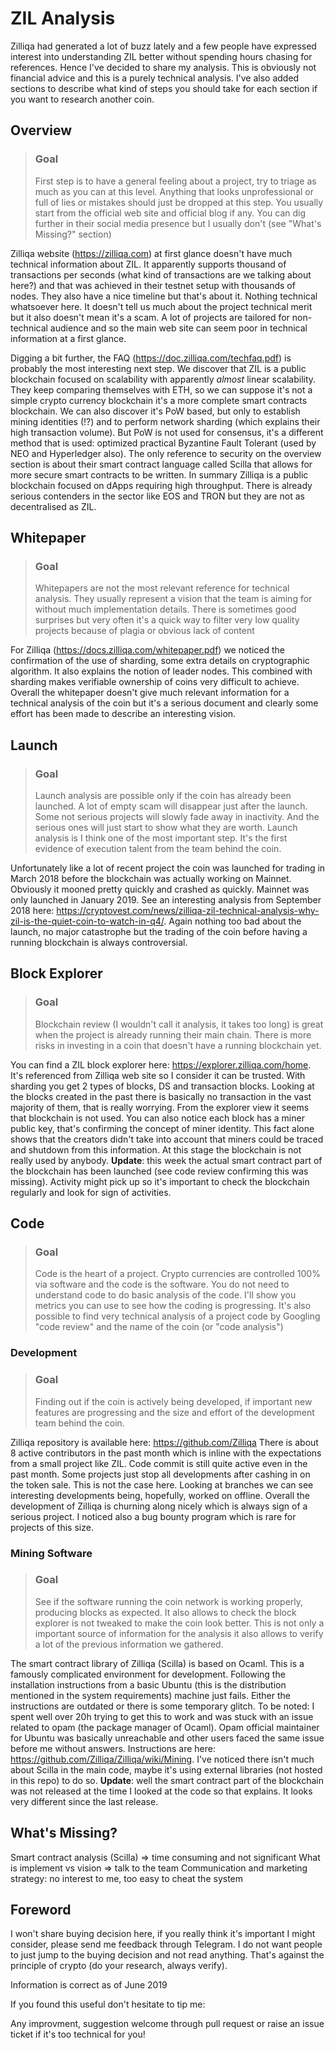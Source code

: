 # ZIL Analysis

Zilliqa had generated a lot of buzz lately and a few people have expressed interest into understanding ZIL better without spending hours chasing for references. Hence I've decided to share my analysis. This is obviously not financial advice and this is a purely technical analysis. I've also added sections to describe what kind of steps you should take for each section if you want to research another coin.

## Overview

> ### Goal
> First step is to have a general feeling about a project, try to triage as much as you can at this level. Anything that looks unprofessional or full of lies or mistakes should just be dropped at this step. You usually start from the official web site and official blog if any. You can dig further in their social media presence but I usually don't (see "What's Missing?" section)

Zilliqa website (https://zilliqa.com) at first glance doesn't have much technical information about ZIL. It apparently supports thousand of transactions per seconds (what kind of transactions are we talking about here?) and that was achieved in their testnet setup with thousands of nodes. They also have a nice timeline but that's about it. Nothing technical whatsoever here. It doesn't tell us much about the project technical merit but it also doesn't mean it's a scam. A lot of projects are tailored for non-technical audience and so the main web site can seem poor in technical information at a first glance.

Digging a bit further, the FAQ (https://doc.zilliqa.com/techfaq.pdf) is probably the most interesting next step. We discover that ZIL is a public blockchain focused on scalability with apparently *almost* linear scalability. They keep comparing themselves with ETH, so we can suppose it's not a simple crypto currency blockchain it's a more complete smart contracts blockchain. We can also discover it's PoW based, but only to establish mining identities (!?) and to perform network sharding (which explains their high transaction volume). But PoW is not used for consensus, it's a different method that is used: optimized practical Byzantine Fault Tolerant (used by NEO and Hyperledger also). The only reference to security on the overview section is about their smart contract language called Scilla that allows for more secure smart contracts to be written. In summary Zilliqa is a public blockchain focused on dApps requiring high throughput. There is already serious contenders in the sector like EOS and TRON but they are not as decentralised as ZIL.

## Whitepaper

> ### Goal
> Whitepapers are not the most relevant reference for technical analysis. They usually represent a vision that the team is aiming for without much implementation details. There is sometimes good surprises but very often it's a quick way to filter very low quality projects because of plagia or obvious lack of content

For Zilliqa (https://docs.zilliqa.com/whitepaper.pdf) we noticed the confirmation of the use of sharding, some extra details on cryptographic algorithm. It also explains the notion of leader nodes. This combined with sharding makes verifiable ownership of coins very difficult to achieve. Overall the whitepaper doesn't give much relevant information for a technical analysis of the coin but it's a serious document and clearly some effort has been made to describe an interesting vision.

## Launch

> ### Goal
> Launch analysis are possible only if the coin has already been launched. A lot of empty scam will disappear just after the launch. Some not serious projects will slowly fade away in inactivity. And the serious ones will just start to show what they are worth. Launch analysis is I think one of the most important step. It's the first evidence of execution talent from the team behind the coin.

Unfortunately like a lot of recent project the coin was launched for trading in March 2018 before the blockchain was actually working on Mainnet. Obviously it mooned pretty quickly and crashed as quickly. Mainnet was only launched in January 2019. See an interesting analysis from September 2018 here: https://cryptovest.com/news/zilliqa-zil-technical-analysis-why-zil-is-the-quiet-coin-to-watch-in-q4/. Again nothing too bad about the launch, no major catastrophe but the trading of the coin before having a running blockchain is always controversial.

## Block Explorer

> ### Goal
> Blockchain review (I wouldn't call it analysis, it takes too long) is great when the project is already running their main chain. There is more risks in investing in a coin that doesn't have a running blockchain yet.

You can find a ZIL block explorer here: https://explorer.zilliqa.com/home. It's referenced from Zilliqa web site so I consider it can be trusted. With sharding you get 2 types of blocks, DS and transaction blocks. Looking at the blocks created in the past there is basically no transaction in the vast majority of them, that is really worrying. From the explorer view it seems that blockchain is not used. You can also notice each block has a miner public key, that's confirming the concept of miner identity. This fact alone shows that the creators didn't take into account that miners could be traced and shutdown from this information. At this stage the blockchain is not really used by anybody. **Update**: this week the actual smart contract part of the blockchain has been launched (see code review confirming this was missing). Activity might pick up so it's important to check the blockchain regularly and look for sign of activities.

## Code

> ### Goal
> Code is the heart of a project. Crypto currencies are controlled 100% via software and the code is the software. You do not need to understand code to do basic analysis of the code. I'll show you metrics you can use to see how the coding is progressing. It's also possible to find very technical analysis of a project code by Googling "code review" and the name of the coin (or "code analysis")

### Development

> ### Goal
> Finding out if the coin is actively being developed, if important new features are progressing and the size and effort of the development team behind the coin.

Zilliqa repository is available here: https://github.com/Zilliqa
There is about 8 active contributors in the past month which is inline with the expectations from a small project like ZIL. Code commit is still quite active even in the past month. Some projects just stop all developments after cashing in on the token sale. This is not the case here. Looking at branches we can see interesting developments being, hopefully, worked on offline. Overall the development of Zilliqa is churning along nicely which is always sign of a serious project. I noticed also a bug bounty program which is rare for projects of this size. 

### Mining Software

> ### Goal
> See if the software running the coin network is working properly, producing blocks as expected. It also allows to check the block explorer is not tweaked to make the coin look better. This is not only a important source of information for the analysis it also allows to verify a lot of the previous information we gathered.

The smart contract library of Zilliqa (Scilla) is based on Ocaml. This is a famously complicated environment for development. Following the installation instructions from a basic Ubuntu (this is the distribution mentioned in the system requirements) machine just fails. Either the instructions are outdated or there is some temporary glitch. To be noted: I spent well over 20h trying to get this to work and was stuck with an issue related to opam (the package manager of Ocaml). Opam official maintainer for Ubuntu was basically unreachable and other users faced the same issue before me without answers. Instructions are here: https://github.com/Zilliqa/Zilliqa/wiki/Mining. I've noticed there isn't much about Scilla in the main code, maybe it's using external libraries (not hosted in this repo) to do so. **Update**: well the smart contract part of the blockchain was not released at the time I looked at the code so that explains. It looks very different since the last release.

## What's Missing?

Smart contract analysis (Scilla) => time consuming and not significant
What is implement vs vision => talk to the team
Communication and marketing strategy: no interest to me, too easy to cheat the system

## Foreword

I won't share buying decision here, if you really think it's important I might consider, please send me feedback through Telegram. I do not want people to just jump to the buying decision and not read anything. That's against the principle of crypto (do your research, always verify).

Information is correct as of June 2019

If you found this useful don't hesitate to tip me:

Any improvment, suggestion welcome through pull request or raise an issue ticket if it's too technical for you!

